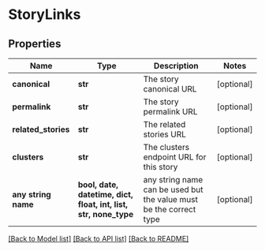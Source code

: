 # StoryLinks


## Properties
Name | Type | Description | Notes
------------ | ------------- | ------------- | -------------
**canonical** | **str** | The story canonical URL | [optional] 
**permalink** | **str** | The story permalink URL | [optional] 
**related_stories** | **str** | The related stories URL | [optional] 
**clusters** | **str** | The clusters endpoint URL for this story | [optional] 
**any string name** | **bool, date, datetime, dict, float, int, list, str, none_type** | any string name can be used but the value must be the correct type | [optional]

[[Back to Model list]](../README.md#documentation-for-models) [[Back to API list]](../README.md#documentation-for-api-endpoints) [[Back to README]](../README.md)


